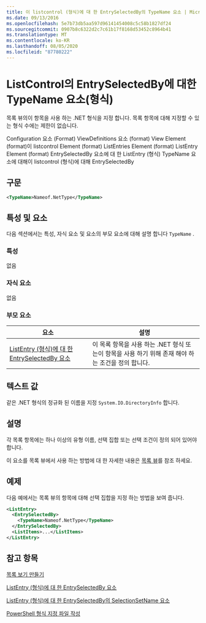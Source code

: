 ```yaml
---
title: 이 listcontrol (형식)에 대 한 EntrySelectedBy의 TypeName 요소 | Microsoft Docs
ms.date: 09/13/2016
ms.openlocfilehash: 5e7b73db5aa597d96141454008c5c58b1827df24
ms.sourcegitcommit: 0907b8c6322d2c7c61b17f8168d53452c8964b41
ms.translationtype: MT
ms.contentlocale: ko-KR
ms.lasthandoff: 08/05/2020
ms.locfileid: "87780222"
---
```

# <a name="typename-element-for-entryselectedby-for-listcontrol-format"></a>ListControl의 EntrySelectedBy에 대한 TypeName 요소(형식)

목록 뷰의이 항목을 사용 하는 .NET 형식을 지정 합니다. 목록 항목에 대해 지정할 수 있는 형식 수에는 제한이 없습니다.

Configuration 요소 (Format) ViewDefinitions 요소 (format) View Element (format)이 listcontrol Element (format) ListEntries Element (format) ListEntry Element (format) EntrySelectedBy 요소에 대 한 ListEntry (형식) TypeName 요소에 대해이 listcontrol (형식)에 대해 EntrySelectedBy

## <a name="syntax"></a>구문

```xml
<TypeName>Nameof.NetType</TypeName>
```

## <a name="attributes-and-elements"></a>특성 및 요소

다음 섹션에서는 특성, 자식 요소 및 요소의 부모 요소에 대해 설명 합니다 `TypeName` .

### <a name="attributes"></a>특성

없음

### <a name="child-elements"></a>자식 요소

없음

### <a name="parent-elements"></a>부모 요소

|요소|설명|
|-------------|-----------------|
|[ListEntry (형식)에 대 한 EntrySelectedBy 요소](./entryselectedby-element-for-listentry-for-listcontrol-format.md)|이 목록 항목을 사용 하는 .NET 형식 또는이 항목을 사용 하기 위해 존재 해야 하는 조건을 정의 합니다.|

## <a name="text-value"></a>텍스트 값

같은 .NET 형식의 정규화 된 이름을 지정 `System.IO.DirectoryInfo` 합니다.

## <a name="remarks"></a>설명

각 목록 항목에는 하나 이상의 유형 이름, 선택 집합 또는 선택 조건이 정의 되어 있어야 합니다.

이 요소를 목록 뷰에서 사용 하는 방법에 대 한 자세한 내용은 [목록 뷰](./creating-a-list-view.md)를 참조 하세요.

## <a name="example"></a>예제

다음 예에서는 목록 뷰의 항목에 대해 선택 집합을 지정 하는 방법을 보여 줍니다.

```xml
<ListEntry>
  <EntrySelectedBy>
    <TypeName>Nameof.NetType</TypeName>
  </EntrySelectedBy>
  <ListItems>...</ListItems>
</ListEntry>
```

## <a name="see-also"></a>참고 항목

[목록 보기 만들기](./creating-a-list-view.md)

[ListEntry (형식)에 대 한 EntrySelectedBy 요소](./entryselectedby-element-for-listentry-for-listcontrol-format.md)

[ListEntry (형식)에 대 한 EntrySelectedBy의 SelectionSetName 요소](./selectionsetname-element-for-entryselectedby-for-listcontrol-format.md)

[PowerShell 형식 지정 파일 작성](./writing-a-powershell-formatting-file.md)

